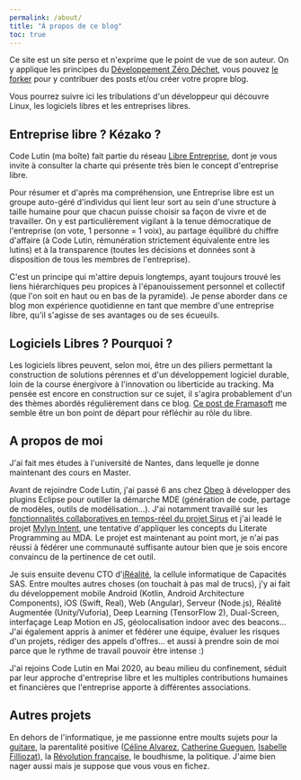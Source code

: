 ```yaml
---
permalink: /about/
title: "À propos de ce blog"
toc: true
---
```

Ce site est un site perso et n'exprime que le point de vue de son auteur. On y applique les principes du [Développement Zéro Déchet](http://cbossard.page.nuiton.org/presentation-dev-zero-dechet/#1), vous pouvez [le forker](/forkme/) pour y contribuer des posts et/ou créer votre propre blog.

Vous pourrez suivre ici les tribulations d'un développeur qui découvre Linux, les logiciels libres et les entreprises libres.

## Entreprise libre ? Kézako ?

Code Lutin (ma boîte) fait partie du réseau [Libre Entreprise](https://www.libre-entreprise.org/charte), dont je vous invite à consulter la charte qui présente très bien le concept d'entreprise libre.

Pour résumer et d'après ma compréhension, une Entreprise libre est un groupe auto-géré d'individus qui lient leur sort au sein d'une structure à taille humaine pour que chacun puisse choisir sa façon de vivre et de travailler. On y est particulièrement vigilant à la tenue démocratique de l'entreprise (on vote, 1 personne = 1 voix), au partage équilibré du chiffre d'affaire (à Code Lutin, rémunération strictement équivalente entre les lutins) et à la transparence (toutes les décisions et données sont à disposition de tous les membres de l'entreprise).

C'est un principe qui m'attire depuis longtemps, ayant toujours trouvé les liens hiérarchiques peu propices à l'épanouissement personnel et collectif (que l'on soit en haut ou en bas de la pyramide). Je pense aborder dans ce blog mon expérience quotidienne en tant que membre d'une entreprise libre, qu'il s'agisse de ses avantages ou de ses écueuils.

## Logiciels Libres ? Pourquoi ?

Les logiciels libres peuvent, selon moi, être un des piliers permettant la construction de solutions pérennes et d'un développement logiciel durable, loin de la course énergivore à l'innovation ou liberticide au tracking. Ma pensée est encore en construction sur ce sujet, il s'agira probablement d'un des thèmes abordés régulièrement dans ce blog. [Ce post de Framasoft](https://framablog.org/2020/04/02/prendre-de-la-hauteur/) me semble être un bon point de départ pour réfléchir au rôle du libre.

## A propos de moi

J'ai fait mes études à l'université de Nantes, dans lequelle je donne maintenant des cours en Master.

Avant de rejoindre Code Lutin, j'ai passé 6 ans chez [Obeo](https://www.obeo.fr/fr/) à développer des plugins Eclipse pour outiller la démarche MDE (génération de code, partage de modèles, outils de modélisation...). J'ai notamment travaillé sur les [fonctionnalités collaboratives en temps-réel du projet Sirus](https://www.obeodesigner.com/en/collaborative-features) et j'ai leadé le projet [Mylyn Intent](https://projects.eclipse.org/projects/mylyn.docs.intent), une tentative d'appliquer les concepts du Literate Programming au MDA. Le projet est maintenant au point mort, je n'ai pas réussi à fédérer une communauté suffisante autour bien que je sois encore convaincu de la pertinence de cet outil.

Je suis ensuite devenu CTO d'[iRéalité](http://irealite.com), la cellule informatique de Capacités SAS. Entre moultes autres choses (on touchait à pas mal de trucs), j'y ai fait du développement mobile Android (Kotlin, Android Architecture Components), iOS (Swift, Real), Web (Angular), Serveur (Node.js), Réalité Augmentée (Unity/Vuforia), Deep Learning (TensorFlow 2), Dual-Screen, interfaçage Leap Motion en JS, géolocalisation indoor avec des beacons... J'ai également appris à animer et fédérer une équipe, évaluer les risques d'un projets, rédiger des appels d'offres... et aussi à prendre soin de moi parce que le rythme de travail pouvoir être intense :)

J'ai rejoins Code Lutin en Mai 2020, au beau milieu du confinement, séduit par leur approche d'entreprise libre et les multiples contributions humaines et financières que l'entreprise apporte à différentes associations.

## Autres projets

En dehors de l'informatique, je me passionne entre moults sujets pour la [guitare](https://soundcloud.com/user-651566508), la parentalité positive ([Céline Alvarez](https://www.celinealvarez.org/), [Catherine Gueguen](https://www.laurencepernoud.com/enfant-1-3-ans/psychologie-petit-enfant/catherine-gueguen-si-on-changeait-regard-sur-lenfant.html), [Isabelle Filliozat](https://www.youtube.com/watch?v=x1pHlTRVzRM)), la [Révolution française](https://www.youtube.com/watch?v=LuOsYczMO1M&list=PLsFVQLtN7crZKK4rO-wpPsAT4wdLLL_2B), le boudhisme, la politique. J'aime bien nager aussi mais je suppose que vous vous en fichez.
